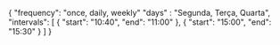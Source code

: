 {
    "frequency": "once, daily, weekly"
    "days" : "Segunda, Terça, Quarta",
    "intervals": [
        { "start": "10:40", "end": "11:00" }, 
        { "start": "15:00", "end": "15:30" }
    ]
}
